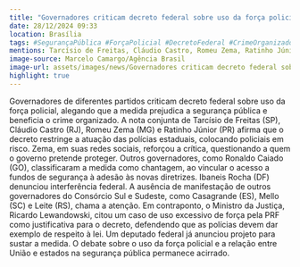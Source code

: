 ```yaml
---
title: "Governadores criticam decreto federal sobre uso da força policial"
date: 28/12/2024 09:33
location: Brasília
tags: #SegurançaPública #ForçaPolicial #DecretoFederal #CrimeOrganizado #PolíciaEstadual #InterferênciaFederal #Política #SegurançaNacional #abc360noticias
mentions: Tarcísio de Freitas, Cláudio Castro, Romeu Zema, Ratinho Júnior, Renato Casagrande, Jorginho Mello, Eduardo Leite, Ronaldo Caiado, Ibaneis Rocha, Rodolfo Nogueira, Ricardo Lewandowski.
image-source: Marcelo Camargo/Agência Brasil
image-url: assets/images/news/Governadores criticam decreto federal sobre uso da força policial.jpg
highlight: true
---
```


Governadores de diferentes partidos criticam decreto federal sobre uso da força policial, alegando que a medida prejudica a segurança pública e beneficia o crime organizado.  A nota conjunta de Tarcísio de Freitas (SP), Cláudio Castro (RJ), Romeu Zema (MG) e Ratinho Júnior (PR) afirma que o decreto restringe a atuação das polícias estaduais, colocando policiais em risco.  Zema, em suas redes sociais, reforçou a crítica, questionando a quem o governo pretende proteger.  Outros governadores, como Ronaldo Caiado (GO), classificaram a medida como chantagem,  ao vincular o acesso a fundos de segurança à adesão às novas diretrizes. Ibaneis Rocha (DF) denunciou interferência federal.  A ausência de manifestação de outros governadores do Consórcio Sul e Sudeste, como Casagrande (ES), Mello (SC) e Leite (RS), chama a atenção.  Em contraponto, o Ministro da Justiça, Ricardo Lewandowski, citou um caso de uso excessivo de força pela PRF como justificativa para o decreto, defendendo que as polícias devem dar exemplo de respeito à lei.  Um deputado federal já anunciou projeto para sustar a medida.  O debate sobre o uso da força policial e a relação entre União e estados na segurança pública permanece acirrado.
